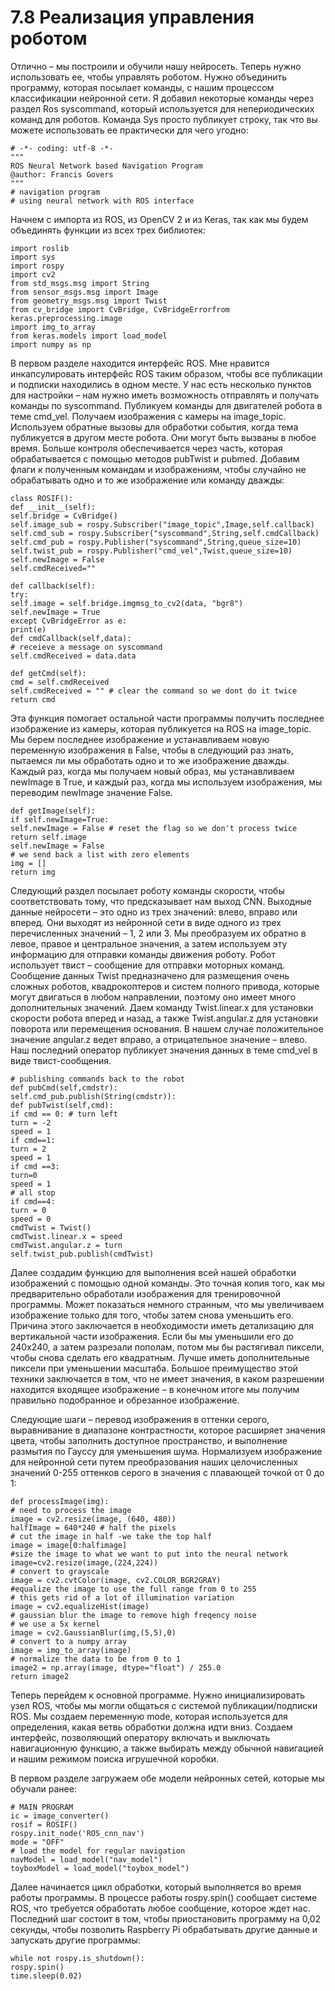 # 7.8 Реализация управления роботом

Отлично – мы построили и обучили нашу нейросеть. Теперь нужно использовать ее, чтобы управлять роботом. Нужно объединить программу, которая посылает команды, с нашим процессом классификации нейронной сети. Я добавил некоторые команды через раздел Ros syscommand, который используется для непериодических команд для роботов. Команда Sys просто публикует строку, так что вы можете использовать ее практически для чего угодно:

```text
# -*- coding: utf-8 -*-
"""
ROS Neural Network based Navigation Program
@author: Francis Govers
"""
# navigation program
# using neural network with ROS interface
```

Начнем с импорта из ROS, из OpenCV 2 и из Keras, так как мы будем объединять функции из всех трех библиотек:

```text
import roslib
import sys
import rospy
import cv2
from std_msgs.msg import String
from sensor_msgs.msg import Image
from geometry_msgs.msg import Twist
from cv_bridge import CvBridge, CvBridgeErrorfrom keras.preprocessing.image
import img_to_array
from keras.models import load_model
import numpy as np
```

В первом разделе находится интерфейс ROS. Мне нравится инкапсулировать интерфейс ROS таким образом, чтобы все публикации и подписки находились в одном месте. У нас есть несколько пунктов для настройки – нам нужно иметь возможность отправлять и получать команды по syscommand. Публикуем команды для двигателей робота в теме cmd\_vel. Получаем изображения с камеры на image\_topic. Используем обратные вызовы для обработки события, когда тема публикуется в другом месте робота. Они могут быть вызваны в любое время. Больше контроля обеспечивается через часть, которая обрабатывается с помощью методов pubTwist и pubmed. Добавим флаги к полученным командам и изображениям, чтобы случайно не обрабатывать одно и то же изображение или команду дважды:

```text
class ROSIF():
def __init__(self):
self.bridge = CvBridge()
self.image_sub = rospy.Subscriber("image_topic",Image,self.callback)
self.cmd_sub = rospy.Subscriber("syscommand",String,self.cmdCallback)
self.cmd_pub = rospy.Publisher("syscommand",String,queue_size=10)
self.twist_pub = rospy.Publisher("cmd_vel",Twist,queue_size=10)
self.newImage = False
self.cmdReceived=""

def callback(self):
try:
self.image = self.bridge.imgmsg_to_cv2(data, "bgr8")
self.newImage = True
except CvBridgeError as e:
print(e)
def cmdCallback(self,data):
# receieve a message on syscommand
self.cmdReceived = data.data

def getCmd(self):
cmd = self.cmdReceived
self.cmdReceived = "" # clear the command so we dont do it twice
return cmd
```

Эта функция помогает остальной части программы получить последнее изображение из камеры, которая публикуется на ROS на image\_topic. Мы берем последнее изображение и устанавливаем новую переменную изображения в False, чтобы в следующий раз знать, пытаемся ли мы обработать одно и то же изображение дважды. Каждый раз, когда мы получаем новый образ, мы устанавливаем newImage в Тrue, и каждый раз, когда мы используем изображения, мы переводим newImage значение False.

```text
def getImage(self):
if self.newImage=True:
self.newImage = False # reset the flag so we don't process twice
return self.image
self.newImage = False
# we send back a list with zero elements
img = []
return img
```

Следующий раздел посылает роботу команды скорости, чтобы соответствовать тому, что предсказывает нам выход CNN. Выходные данные нейросети – это одно из трех значений: влево, вправо или вперед. Они выходят из нейронной сети в виде одного из трех перечисленных значений – 1, 2 или 3. Мы преобразуем их обратно в левое, правое и центральное значения, а затем используем эту информацию для отправки команды движения роботу. Робот использует твист – сообщение для отправки моторных команд. Сообщение данных Twist предназначено для размещения очень сложных роботов, квадрокоптеров и систем полного привода, которые могут двигаться в любом направлении, поэтому оно имеет много дополнительных значений. Даем команду Twist.linear.x для установки скорости робота вперед и назад, а также Twist.angular.z для установки поворота или перемещения основания. В нашем случае положительное значение angular.z ведет вправо, а отрицательное значение – влево. Наш последний оператор публикует значения данных в теме cmd\_vel в виде твист-сообщения.

```text
# publishing commands back to the robot
def pubCmd(self,cmdstr):
self.cmd_pub.publish(String(cmdstr)):
def pubTwist(self,cmd):
if cmd == 0: # turn left
turn = -2
speed = 1
if cmd==1:
turn = 2
speed = 1
if cmd ==3:
turn=0
speed = 1
# all stop
if cmd==4:
turn = 0
speed = 0
cmdTwist = Twist()
cmdTwist.linear.x = speed
cmdTwist.angular.z = turn
self.twist_pub.publish(cmdTwist)
```

Далее создадим функцию для выполнения всей нашей обработки изображений с помощью одной команды. Это точная копия того, как мы предварительно обработали изображения для тренировочной программы. Может показаться немного странным, что мы увеличиваем изображение только для того, чтобы затем снова уменьшить его. Причина этого заключается в необходимости иметь детализацию для вертикальной части изображения. Если бы мы уменьшили его до 240x240, а затем разрезали пополам, потом мы бы растягивал пиксели, чтобы снова сделать его квадратным. Лучше иметь дополнительные пиксели при уменьшении масштаба. Большое преимущество этой техники заключается в том, что не имеет значения, в каком разрешении находится входящее изображение – в конечном итоге мы получим правильно подобранное и обрезанное изображение.

Следующие шаги – перевод изображения в оттенки серого, выравнивание в диапазоне контрастности, которое расширяет значения цвета, чтобы заполнить доступное пространство, и выполнение размытия по Гауссу для уменьшения шума. Нормализуем изображение для нейронной сети путем преобразования наших целочисленных значений 0-255 оттенков серого в значения с плавающей точкой от 0 до 1:

```text
def processImage(img):
# need to process the image
image = cv2.resize(image, (640, 480))
halfImage = 640*240 # half the pixels
# cut the image in half -we take the top half
image = image[0:halfimage]
#size the image to what we want to put into the neural network
image=cv2.resize(image,(224,224))
# convert to grayscale
image = cv2.cvtColor(image, cv2.COLOR_BGR2GRAY)
#equalize the image to use the full range from 0 to 255
# this gets rid of a lot of illumination variation
image = cv2.equalizeHist(image)
# gaussian blur the image to remove high freqency noise
# we use a 5x kernel
image = cv2.GaussianBlur(img,(5,5),0)
# convert to a numpy array
image = img_to_array(image)
# normalize the data to be from 0 to 1
image2 = np.array(image, dtype="float") / 255.0
return image2
```

Теперь перейдем к основной программе. Нужно инициализировать узел ROS, чтобы мы могли общаться с системой публикации/подписки ROS. Мы создаем переменную mode, которая используется для определения, какая ветвь обработки должна идти вниз. Создаем интерфейс, позволяющий оператору включать и выключать навигационную функцию, а также выбирать между обычной навигацией и нашим режимом поиска игрушечной коробки.

В первом разделе загружаем обе модели нейронных сетей, которые мы обучали ранее:

```text
# MAIN PROGRAM
ic = image_converter()
rosif = ROSIF()
rospy.init_node('ROS_cnn_nav')
mode = "OFF"
# load the model for regular navigation
navModel = load_model("nav_model")
toyboxModel = load_model("toybox_model")
```

Далее начинается цикл обработки, который выполняется во время работы программы. В процессе работы rospy.spin\(\) сообщает системе ROS, что требуется обработать любое сообщение, которое ждет нас. Последний шаг состоит в том, чтобы приостановить программу на 0,02 секунды, чтобы позволить Raspberry Pi обрабатывать другие данные и запускать другие программы:

```text
while not rospy.is_shutdown():
rospy.spin()
time.sleep(0.02)
```



